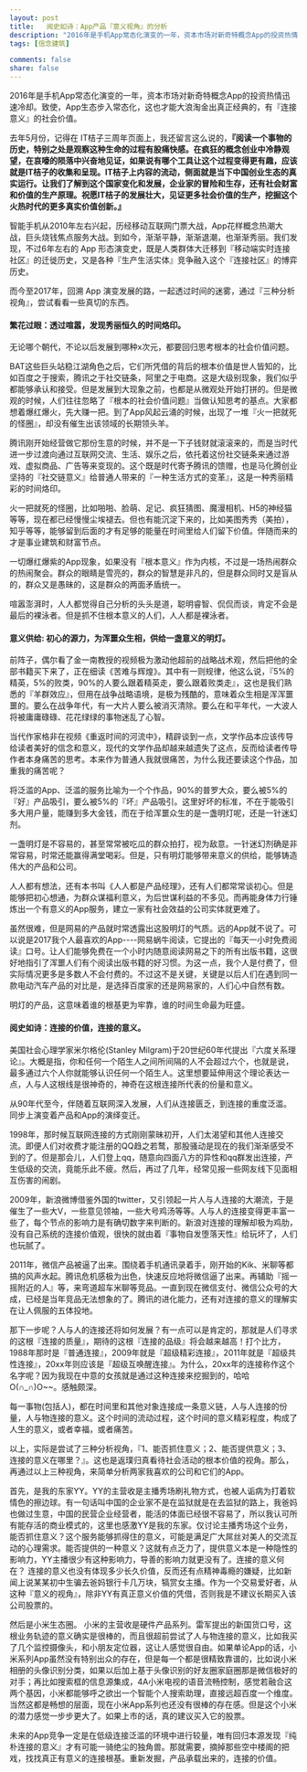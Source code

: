 ```yaml
---
layout: post
title:   阅史如诗：App产品『意义视角』的分析
description: "2016年是手机App常态化演变的一年，资本市场对新奇特概念App的投资热情迅速冷却。致使，App生态步入常态化，这也才能大浪淘金出真正经典的，有『连接意义』的社会价值。..."
tags: [信念建筑]

comments: false
share: false
---
```


2016年是手机App常态化演变的一年，资本市场对新奇特概念App的投资热情迅速冷却。致使，App生态步入常态化，这也才能大浪淘金出真正经典的，有『连接意义』的社会价值。

去年5月份，记得在 IT桔子三周年页面上，我还留言这么说的，**『阅读一个事物的历史，特别之处是观察这种生命的过程有股痛快感。在疯狂的概念创业中冷静观望，在哀嚎的陨落中兴奋地见证，如果说有哪个工具让这个过程变得更有趣，应该就是IT桔子的收集和呈现。IT桔子上内容的流动，侧面就是当下中国创业生态的真实运行。让我们了解到这个国家变化和发展，企业家的冒险和生存，还有社会财富和价值的生产原理。祝愿IT桔子的发展壮大，见证更多社会价值的生产，挖掘这个火热时代的更多真实价值创新。』**

智能手机从2010年左右兴起，历经移动互联网门票大战，App花样概念热潮大战，巨头烧钱焦点服务大战。到如今，渐渐平静，渐渐退潮，也渐渐秀丽。我们发现，不过6年左右的 App 形态演变史，既是人类群体大迁移到『移动端实时连接社区』的迁徙历史，又是各种『生产生活实体』竞争融入这个『连接社区』的博弈历史。

而今至2017年，回溯 App 演变发展的路，一起透过时间的迷雾，通过『三种分析视角』，尝试看看一些真切的东西。

#### 繁花过眼：透过喧嚣，发现秀丽恒久的时间烙印。

无论哪个朝代，不论以后发展到哪种x次元，都要回归思考根本的社会价值问题。

BAT这些巨头站稳江湖角色之后，它们所凭借的背后的根本价值是世人皆知的，比如百度之于搜索，腾讯之于社交链条，阿里之于电商。这是大级别现象，我们似乎都能够承认和接受。但是发展到大现象之前，也都是从微观处开始打拼的。但是微观的时候，人们往往忽略了『根本的社会价值问题』当做认知思考的基点。大家都想着爆红爆火，先大赚一把。到了App风起云涌的时候，出现了一堆『火一把就死的怪圈』，却没有催生出该领域的长期领头羊。

腾讯刚开始经营做它那份生意的时候，并不是一下子钱财就滚滚来的，而是当时代进一步过渡向通过互联网交流、生活、娱乐之后，依托着这份社交链条来通过游戏、虚拟商品、广告等来变现的。这个既是时代寄予腾讯的馈赠，也是马化腾创业坚持的『社交链意义』给普通人带来的『一种生活方式的变革』，这是一种秀丽精彩的时间烙印。

火一把就死的怪圈，比如啪啪、脸萌、足记、疯狂猜图、魔漫相机、H5的神经猫等等，现在都已经慢慢尘埃褪去。但也有能沉淀下来的，比如美图秀秀（美拍），知乎等等，能够留到后面的才有足够的能量在时间里给人们留下价值。伴随而来的才是事业建筑和财富节点。

一切爆红爆紫的App现象，如果没有『根本意义』作为内核，不过是一场热闹群众的热闹聚会。群众的眼睛是雪亮的，群众的智慧是非凡的，但是群众同时又是盲从的，群众又是愚昧的，这是群众的两面矛盾统一。

喧嚣澎湃时，人人都觉得自己分析的头头是道，聪明睿智、侃侃而谈，肯定不会是最后的裸泳者。但是抓不住根本意义的人们，人人都是裸泳者。

#### 意义供给: 初心的源力，为浑噩众生相，供给一盏意义的明灯。

前阵子，偶尔看了金一南教授的视频极为激动他超前的战略战术观，然后把他的全部书籍买下来了，正在细读《苦难与辉煌》。其中有一则规律，他这么说，『5%的精英，5%的败类，90%的人要么跟着精英走，要么跟着败类走』，这也是我们熟悉的『羊群效应』，但用在战争战略语境，是极为残酷的，意味着众生相是浑浑噩噩的。要么在战争年代，有一大片人要么被消灭清除。要么在和平年代，一大波人将被庸庸碌碌、花花绿绿的事物迷乱了心智。

当代作家格非在视频《重返时间的河流中》，精辟谈到一点，文学作品本应该传导给读者美好的信念和意义，现代的文学作品却越来越遗失了这点，反而给读者传导作者本身痛苦的思考。本来作为普通人我就很痛苦，为什么我还要读这个作品，加重我的痛苦呢？

将泛滥的App、泛滥的服务比喻为一个个作品，90%的普罗大众，要么被5%的『好』产品吸引，要么被5%的『坏』产品吸引。这里好坏的标准，不在于能吸引多大用户量，能赚到多大金钱，而在于给浑噩众生的是一盏明灯呢，还是一针迷幻剂。

一盏明灯是不容易的，甚至常常被吃瓜的群众拍打，视为敌意。一针迷幻剂确是非常容易，时常还能赢得满堂喝彩。但是，只有明灯能够带来意义的供给，能够铸造伟大的产品和公司。

人人都有想法，还有本书叫《人人都是产品经理》，还有人们都常常谈初心。但是能够把初心想通，为群众谋福利意义，为后世谋利益的不多见。而再能身体力行锤炼出一个有意义的App服务，建立一家有社会效益的公司实体就更难了。

虽然很难，但是网易的产品就时常透露出这股明灯的气质。远的App就不说了。可以说是2017我个人最喜欢的App----网易蜗牛阅读，它提出的『每天一小时免费阅读』口号。让人们能够免费在一个小时内随意阅读网易之下的所有出版书籍，这很好地指引了浑噩人们有个阅读出版书籍的好习惯。为这一点，我个人是付费了，但实际情况更多是多数人不会付费的。不过这不是关键，关键是以后人们在遇到同一款电动汽车产品的对比是，是选择百度家的还是网易家的，人们心中自然有数。

明灯的产品，这意味着谁的根基更为牢靠，谁的时间生命最为旺盛。

#### 阅史如诗：连接的价值，连接的意义。

美国社会心理学家米尔格伦(Stanley Milgram)于20世纪60年代提出『六度关系理论』。大概是指，你和任何一个陌生人之间所间隔的人不会超过六个，也就是说，最多通过六个人你就能够认识任何一个陌生人。这里想要延伸用这个理论表达一点，人与人这根线是很神奇的，神奇在这根连接所代表的份量和意义。

从90年代至今，伴随着互联网深入发展，人们从连接匮乏，到连接的重度泛滥。同步上演变着产品和App的演绎变迁。

1998年，那时候互联网连接的方式刚刚蒙昧初开，人们太渴望和其他人连接交流。即便人们对收费才能注册的QQ趋之若鹜，那股骚动是现在的我们渐渐感受不到的了。但是那会儿，人们登上qq，随意向四面八方的异性和qq群发出连接，产生低级的交流，竟能乐此不疲。然后，再过了几年，经常见报一些网友线下见面相互伤害的闹剧。

2009年，新浪微博借鉴外国的twitter，又引领起一片人与人连接的大潮流，于是催生了一些大V，一些意见领袖，一些大号鸡汤等等。人与人的连接变得更丰富一些了，每个节点的影响力是有确切数字来判断的。新浪对连接的理解却极为鸡肋，没有自己系统的连接价值观，很快的就由着『事物自发堕落天性』给玩坏了，人们也玩腻了。

2011年，微信产品被逼了出来。围绕着手机通讯录着手，刚开始的Kik、米聊等都搞的风声水起。腾讯危机感极为出色，快速反应地将微信逼了出来。再辅助『摇一摇附近的人』等，来弯道超车米聊等竞品。一直到现在微信支付、微信公众号的大成，已经是当年竞品无法想象的了。腾讯的进化能力，还有对连接的意义的理解实在让人佩服的五体投地。

那下一步呢？人与人的连接还将如何发展？有一点可以是肯定的，那就是人们寻求的这根『连接的质量』，期待的这根『连接的品级』将会越来越高！打个比方，1988年那时是『普通连接』，2009年就是『超级精彩连接』，2011年就是『超级共性连接』，20xx年则应该是『超级互唤醒连接』。为什么，20xx年的连接称作这个名字呢？因为我现在中意的女孩就是通过这种连接来挖掘到的，哈哈O(∩_∩)O~~。感触颇深。

每一事物(包括人)，都在时间里和其他对象连接成一条意义链，人与人连接的份量，人与物连接的意义。这个时间的流动过程，这个时间的意义精彩程度，构成了人生的意义，或者幸福，或者痛苦。

以上，实际是尝试了三种分析视角，『1、能否抓住意义；2、能否提供意义；3、连接的意义在哪里？』。这也是返璞归真看待社会活动的根本价值的视角。那么，再通过以上三种视角，来简单分析两家我喜欢的公司和它们的App。

首先，是我的东家YY。YY的主营收是主播秀场刷礼物方式，也被人诟病为打着软情色的擦边球。有一句话叫中国的企业家不是在监狱就是在去监狱的路上，我爸妈也做过生意，中国的民营企业经营者，能活的体面已经很不容易了，所以我认可所有能存活的商业模式的，这里也感激YY是我的东家。仅讨论主播秀场这个业务，能否抓住意义？这个服务能够抓得住的意义，可能是满足广大屌丝对美人的交流互动的心理需求。能否提供的一种意义？这就有点乏力了，提供意义本是一种隐性的影响力，YY主播很少有这种影响力，导善的影响力就更没有了。连接的意义何在？ 连接的意义也没有体现多少长久价值，反而还有点精神毒瘾的嫌疑，比如新闻上说某某初中生骗去爸妈银行卡几万块，犒赏女主播。作为一个交易爱好者，从这种『意义的视角』，除非YY有真正意义价值的凭借，否则我是不建议长期买入该公司股票的。

然后是小米生态圈。 小米的主营收是硬件产品系列。雷军提出的新国货口号，这根业务轨迹的意义确实是很棒的，而且很超前尝试了人与物连接的意义，比如我买了几个监控摄像头，和小朋友定位器，这让人感觉很自由。如果单论App的话，小米系列App虽然没有特别出众的存在，但是每一个都是很精致靠谱的，比如说小米相册的头像识别分类，如果以后加上基于头像识别的好友圈家庭圈那是微信极好的对手；再比如搜索框的信息源集成，4A小米电视的语音流畅控制，感觉若融合这两个基因，小米都能够呼之欲出一个智能个人搜索助理，直接远超百度一个维度。当然这都是畅想的层面，现在小米App系列也还没有很棒的存在感。但是这个小米的潜力感觉一步步更大了。如果上市的话，真的建议买入它的股票。

未来的App竞争一定是在低级连接泛滥的环境中进行较量，唯有回归本源发现『纯朴连接的意义』才有可能一骑绝尘的独角兽。那就需要，摘掉那些空中楼阁的把戏，找找真正有意义的连接根基。重新发掘，产品承载出来的，连接的价值。
 

